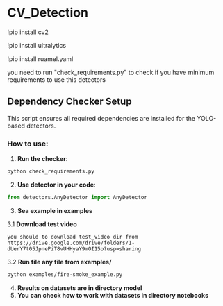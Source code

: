 # CV_Detection

!pip install cv2

!pip install ultralytics

!pip install ruamel.yaml

you need to run "check_requirements.py" to check if you have minimum requirements to use this detectors

## Dependency Checker Setup

This script ensures all required dependencies are installed for the YOLO-based detectors.

### How to use:

1. **Run the checker**:

```bash
python check_requirements.py
```

2. **Use detector in your code**:
```python
from detectors.AnyDetector import AnyDetector
```

3. **Sea example in examples**

3.1 **Download test video**
```
you should to download test_video dir from https://drive.google.com/drive/folders/1-dUerY7t05JpnePiT8vUHHyaY9mOI15o?usp=sharing
```
3.2 **Run file any file from examples/**
```bash
python examples/fire-smoke_example.py
```
4. **Results on datasets are in directory model**
5. **You can check how to work with datasets in directory notebooks**
